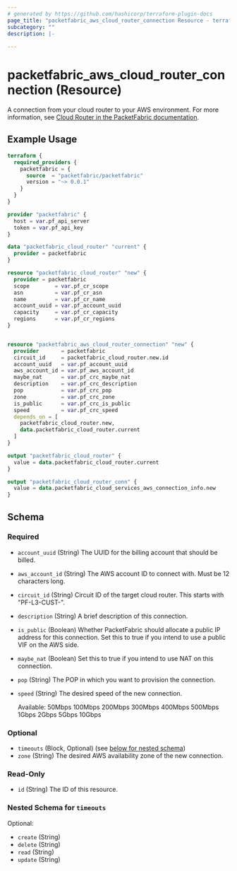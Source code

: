 ```yaml
---
# generated by https://github.com/hashicorp/terraform-plugin-docs
page_title: "packetfabric_aws_cloud_router_connection Resource - terraform-provider-packetfabric"
subcategory: ""
description: |-
  
---
```


# packetfabric_aws_cloud_router_connection (Resource)

A connection from your cloud router to your AWS environment. For more information, see [Cloud Router in the PacketFabric documentation](https://docs.packetfabric.com/cr/).

## Example Usage

```terraform
terraform {
  required_providers {
    packetfabric = {
      source  = "packetfabric/packetfabric"
      version = "~> 0.0.1"
    }
  }
}

provider "packetfabric" {
  host = var.pf_api_server
  token = var.pf_api_key
}

data "packetfabric_cloud_router" "current" {
  provider = packetfabric
}

resource "packetfabric_cloud_router" "new" {
  provider = packetfabric
  scope        = var.pf_cr_scope
  asn          = var.pf_cr_asn
  name         = var.pf_cr_name
  account_uuid = var.pf_account_uuid
  capacity     = var.pf_cr_capacity
  regions      = var.pf_cr_regions
}


resource "packetfabric_aws_cloud_router_connection" "new" {
  provider       = packetfabric
  circuit_id     = packetfabric_cloud_router.new.id
  account_uuid   = var.pf_account_uuid
  aws_account_id = var.pf_aws_account_id
  maybe_nat      = var.pf_crc_maybe_nat
  description    = var.pf_crc_description
  pop            = var.pf_crc_pop
  zone           = var.pf_crc_zone
  is_public      = var.pf_crc_is_public
  speed          = var.pf_crc_speed
  depends_on = [
    packetfabric_cloud_router.new,
    data.packetfabric_cloud_router.current
  ]
}

output "packetfabric_cloud_router" {
  value = data.packetfabric_cloud_router.current
}

output "packetfabric_cloud_router_conn" {
  value = data.packetfabric_cloud_services_aws_connection_info.new
}
```

<!-- schema generated by tfplugindocs -->
## Schema

### Required

- `account_uuid` (String) The UUID for the billing account that should be billed.
- `aws_account_id` (String) The AWS account ID to connect with. Must be 12 characters long.
- `circuit_id` (String) Circuit ID of the target cloud router. This starts with "PF-L3-CUST-".
- `description` (String) A brief description of this connection.
- `is_public` (Boolean) Whether PacketFabric should allocate a public IP address for this connection. Set this to true if you intend to use a public VIF on the AWS side.
- `maybe_nat` (Boolean) Set this to true if you intend to use NAT on this connection.
- `pop` (String) The POP in which you want to provision the connection.
- `speed` (String) The desired speed of the new connection.

	 Available: 50Mbps 100Mbps 200Mbps 300Mbps 400Mbps 500Mbps 1Gbps 2Gbps 5Gbps 10Gbps

### Optional

- `timeouts` (Block, Optional) (see [below for nested schema](#nestedblock--timeouts))
- `zone` (String) The desired AWS availability zone of the new connection.

### Read-Only

- `id` (String) The ID of this resource.

<a id="nestedblock--timeouts"></a>
### Nested Schema for `timeouts`

Optional:

- `create` (String)
- `delete` (String)
- `read` (String)
- `update` (String)



